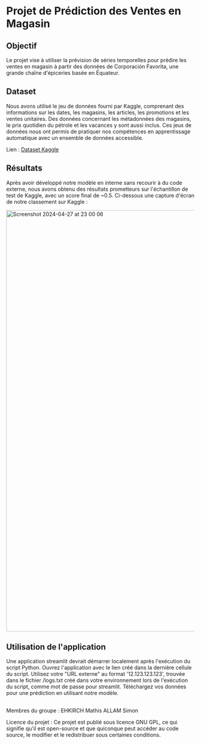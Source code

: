 # Projet de Prédiction des Ventes en Magasin

## Objectif
Le projet vise à utiliser la prévision de séries temporelles pour prédire les ventes en magasin à partir des données de Corporación Favorita, une grande chaîne d'épiceries basée en Équateur.

## Dataset
Nous avons utilisé le jeu de données fourni par Kaggle, comprenant des informations sur les dates, les magasins, les articles, les promotions et les ventes unitaires. Des données concernant les métadonnées des magasins, le prix quotidien du pétrole et les vacances y sont aussi inclus. Ces jeux de données nous ont permis de pratiquer nos compétences en apprentissage automatique avec un ensemble de données accessible.

Lien : [Dataset Kaggle](https://www.kaggle.com/competitions/store-sales-time-series-forecasting/overview)

## Résultats
Après avoir développé notre modèle en interne sans recourir à du code externe, nous avons obtenu des résultats prometteurs sur l'échantillon de test de Kaggle, avec un score final de ~0.5. Ci-dessous une capture d'écran de notre classement sur Kaggle :

<img width="1127" alt="Screenshot 2024-04-27 at 23 00 06" src="https://github.com/mathisehkirch/projetml/assets/161879747/f5975e05-3bf6-489a-9ecf-a18db3c97482">

## Utilisation de l'application
Une application streamlit devrait démarrer localement après l'exécution du script Python. Ouvrez l'application avec le lien créé dans la dernière cellule du script. Utilisez votre "URL externe" au format '12.123.123.123', trouvée dans le fichier /logs.txt créé dans votre environnement lors de l'exécution du script, comme mot de passe pour streamlit. Téléchargez vos données pour une prédiction en utilisant notre modèle.

##
Membres du groupe : EHKIRCH Mathis ALLAM Simon

Licence du projet : Ce projet est publié sous licence GNU GPL, ce qui signifie qu'il est open-source et que quiconque peut accéder au code source, le modifier et le redistribuer sous certaines conditions.

